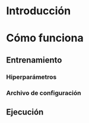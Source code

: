 # Introducción

# Cómo funciona

## Entrenamiento

### Hiperparámetros

### Archivo de configuración

## Ejecución